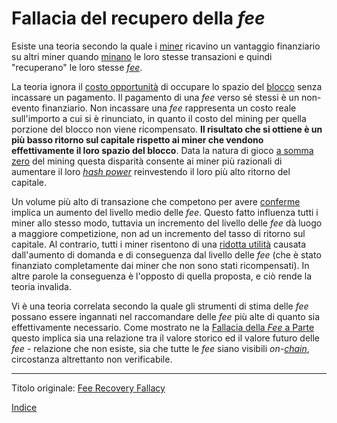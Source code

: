 # Fallacia del recupero della _fee_



Esiste una teoria secondo la quale i [miner](ch101-glossary.md#miner) ricavino un vantaggio finanziario su altri miner quando [minano](ch101-glossary.md#centro-di-mining-mine) le loro stesse transazioni e quindi "recuperano" le loro stesse [_fee_](ch101-glossary.md#commissione-di-transazione-fee).

La teoria ignora il [costo opportunità](https://it.wikipedia.org/wiki/Costo_opportunit%C3%A0) di occupare lo spazio del [blocco](ch101-glossary.md#blocco) senza incassare un pagamento. Il pagamento di una _fee_ verso sé stessi è un non-evento finanziario. Non incassare una _fee_ rappresenta un costo reale sull'importo a cui si è rinunciato, in quanto il costo del mining per quella porzione del blocco non viene ricompensato. **Il risultato che si ottiene è un più basso ritorno sul capitale rispetto ai miner che vendono effettivamente il loro spazio del blocco**. Data la natura di gioco [a somma zero](ch032-zero-sum-property.md) del mining questa disparità consente ai miner più razionali di aumentare il loro [_hash power_](ch101-glossary.md#hash-power) reinvestendo il loro più alto ritorno del capitale.

Un volume più alto di transazione che competono per avere [conferme](ch101-glossary.md#conferma) implica un aumento del livello medio delle _fee_. Questo fatto influenza tutti i miner allo stesso modo, tuttavia un incremento del livello delle _fee_ dà luogo a maggiore competizione, non ad un incremento del tasso di ritorno sul capitale. Al contrario, tutti i miner risentono di una [ridotta utilità](ch030-stability-property.md) causata dall'aumento di domanda e di conseguenza dal livello delle _fee_ (che è stato finanziato completamente dai miner che non sono stati ricompensati). In altre parole la conseguenza è l'opposto di quella proposta, e ciò rende la teoria invalida.

Vi è una teoria correlata secondo la quale gli strumenti di stima delle _fee_ possano essere ingannati nel raccomandare delle _fee_ più alte di quanto sia effettivamente necessario. Come mostrato ne la [Fallacia della _Fee_ a Parte](ch081-side-fee-fallacy.md) questo implica sia una relazione tra il valore storico ed il valore futuro delle _fee_ - relazione che non esiste, sia che tutte le _fee_ siano visibili _on-[chain](ch101-glossary.md#catena)_, circostanza altrettanto non verificabile.

---

Titolo originale: [Fee Recovery Fallacy](https://github.com/libbitcoin/libbitcoin-system/wiki/Fee-Recovery-Fallacy)

[Indice](/README.md)

